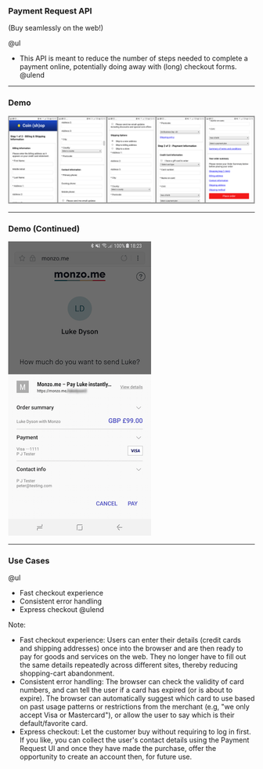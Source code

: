 ### Payment Request API

(Buy seamlessly on the web!)

@ul
- This API is meant to reduce the number of steps needed to complete a payment online, potentially doing away with (long) checkout forms.
@ulend

---

### Demo

![Demo without Payment Request API](template/img/payment-request-without.png)

---

### Demo (Continued)

![Demo with Payment Request API](template/img/payment-request-demo.png)

---

### Use Cases

@ul
- Fast checkout experience
- Consistent error handling
- Express checkout
@ulend

Note:

- Fast checkout experience: Users can enter their details (credit cards and shipping addresses) once into the browser and are then ready to pay for goods and services on the web. They no longer have to fill out the same details repeatedly across different sites, thereby reducing shopping-cart abandonment.
- Consistent error handling: The browser can check the validity of card numbers, and can tell the user if a card has expired (or is about to expire). The browser can automatically suggest which card to use based on past usage patterns or restrictions from the merchant (e.g, "we only accept Visa or Mastercard"), or allow the user to say which is their default/favorite card.
- Express checkout: Let the customer buy without requiring to log in first. If you like, you can collect the user's contact details using the Payment Request UI and once they have made the purchase, offer the opportunity to create an account then, for future use.
